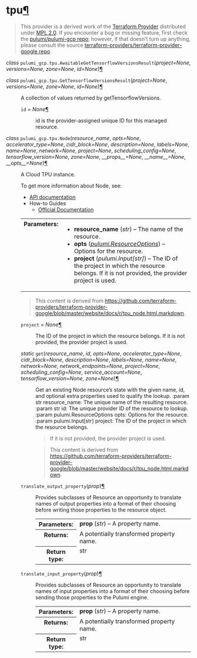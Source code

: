 ---
---

<div class="section" id="tpu">
<h1>tpu<a class="headerlink" href="#tpu" title="Permalink to this headline">¶</a></h1>
<blockquote>
<div>This provider is a derived work of the <a class="reference external" href="https://github.com/terraform-providers/terraform-provider-google">Terraform Provider</a> distributed under
<a class="reference external" href="https://www.mozilla.org/en-US/MPL/2.0/">MPL 2.0</a>. If you encounter a bug or missing feature, first check the
<a class="reference external" href="https://github.com/pulumi/pulumi-gcp/issues">pulumi/pulumi-gcp repo</a>; however, if that doesn’t turn up
anything, please consult the source <a class="reference external" href="https://github.com/terraform-providers/terraform-provider-google/issues">terraform-providers/terraform-provider-google repo</a>.</div></blockquote>
<span class="target" id="module-pulumi_gcp.tpu"></span><dl class="class">
<dt id="pulumi_gcp.tpu.AwaitableGetTensorflowVersionsResult">
<em class="property">class </em><code class="descclassname">pulumi_gcp.tpu.</code><code class="descname">AwaitableGetTensorflowVersionsResult</code><span class="sig-paren">(</span><em>project=None</em>, <em>versions=None</em>, <em>zone=None</em>, <em>id=None</em><span class="sig-paren">)</span><a class="headerlink" href="#pulumi_gcp.tpu.AwaitableGetTensorflowVersionsResult" title="Permalink to this definition">¶</a></dt>
<dd></dd></dl>

<dl class="class">
<dt id="pulumi_gcp.tpu.GetTensorflowVersionsResult">
<em class="property">class </em><code class="descclassname">pulumi_gcp.tpu.</code><code class="descname">GetTensorflowVersionsResult</code><span class="sig-paren">(</span><em>project=None</em>, <em>versions=None</em>, <em>zone=None</em>, <em>id=None</em><span class="sig-paren">)</span><a class="headerlink" href="#pulumi_gcp.tpu.GetTensorflowVersionsResult" title="Permalink to this definition">¶</a></dt>
<dd><p>A collection of values returned by getTensorflowVersions.</p>
<dl class="attribute">
<dt id="pulumi_gcp.tpu.GetTensorflowVersionsResult.id">
<code class="descname">id</code><em class="property"> = None</em><a class="headerlink" href="#pulumi_gcp.tpu.GetTensorflowVersionsResult.id" title="Permalink to this definition">¶</a></dt>
<dd><p>id is the provider-assigned unique ID for this managed resource.</p>
</dd></dl>

</dd></dl>

<dl class="class">
<dt id="pulumi_gcp.tpu.Node">
<em class="property">class </em><code class="descclassname">pulumi_gcp.tpu.</code><code class="descname">Node</code><span class="sig-paren">(</span><em>resource_name</em>, <em>opts=None</em>, <em>accelerator_type=None</em>, <em>cidr_block=None</em>, <em>description=None</em>, <em>labels=None</em>, <em>name=None</em>, <em>network=None</em>, <em>project=None</em>, <em>scheduling_config=None</em>, <em>tensorflow_version=None</em>, <em>zone=None</em>, <em>__props__=None</em>, <em>__name__=None</em>, <em>__opts__=None</em><span class="sig-paren">)</span><a class="headerlink" href="#pulumi_gcp.tpu.Node" title="Permalink to this definition">¶</a></dt>
<dd><p>A Cloud TPU instance.</p>
<p>To get more information about Node, see:</p>
<ul class="simple">
<li><a class="reference external" href="https://cloud.google.com/tpu/docs/reference/rest/">API documentation</a></li>
<li>How-to Guides<ul>
<li><a class="reference external" href="https://cloud.google.com/tpu/docs/">Official Documentation</a></li>
</ul>
</li>
</ul>
<table class="docutils field-list" frame="void" rules="none">
<col class="field-name" />
<col class="field-body" />
<tbody valign="top">
<tr class="field-odd field"><th class="field-name">Parameters:</th><td class="field-body"><ul class="first last simple">
<li><strong>resource_name</strong> (<em>str</em>) – The name of the resource.</li>
<li><strong>opts</strong> (<a class="reference internal" href="../../pulumi/#pulumi.ResourceOptions" title="pulumi.ResourceOptions"><em>pulumi.ResourceOptions</em></a>) – Options for the resource.</li>
<li><strong>project</strong> (<em>pulumi.Input</em><em>[</em><em>str</em><em>]</em>) – The ID of the project in which the resource belongs.
If it is not provided, the provider project is used.</li>
</ul>
</td>
</tr>
</tbody>
</table>
<blockquote>
<div>This content is derived from <a class="reference external" href="https://github.com/terraform-providers/terraform-provider-google/blob/master/website/docs/r/tpu_node.html.markdown">https://github.com/terraform-providers/terraform-provider-google/blob/master/website/docs/r/tpu_node.html.markdown</a>.</div></blockquote>
<dl class="attribute">
<dt id="pulumi_gcp.tpu.Node.project">
<code class="descname">project</code><em class="property"> = None</em><a class="headerlink" href="#pulumi_gcp.tpu.Node.project" title="Permalink to this definition">¶</a></dt>
<dd><p>The ID of the project in which the resource belongs.
If it is not provided, the provider project is used.</p>
</dd></dl>

<dl class="staticmethod">
<dt id="pulumi_gcp.tpu.Node.get">
<em class="property">static </em><code class="descname">get</code><span class="sig-paren">(</span><em>resource_name</em>, <em>id</em>, <em>opts=None</em>, <em>accelerator_type=None</em>, <em>cidr_block=None</em>, <em>description=None</em>, <em>labels=None</em>, <em>name=None</em>, <em>network=None</em>, <em>network_endpoints=None</em>, <em>project=None</em>, <em>scheduling_config=None</em>, <em>service_account=None</em>, <em>tensorflow_version=None</em>, <em>zone=None</em><span class="sig-paren">)</span><a class="headerlink" href="#pulumi_gcp.tpu.Node.get" title="Permalink to this definition">¶</a></dt>
<dd><p>Get an existing Node resource’s state with the given name, id, and optional extra
properties used to qualify the lookup.
:param str resource_name: The unique name of the resulting resource.
:param str id: The unique provider ID of the resource to lookup.
:param pulumi.ResourceOptions opts: Options for the resource.
:param pulumi.Input[str] project: The ID of the project in which the resource belongs.</p>
<blockquote>
<div>If it is not provided, the provider project is used.</div></blockquote>
<blockquote>
<div>This content is derived from <a class="reference external" href="https://github.com/terraform-providers/terraform-provider-google/blob/master/website/docs/r/tpu_node.html.markdown">https://github.com/terraform-providers/terraform-provider-google/blob/master/website/docs/r/tpu_node.html.markdown</a>.</div></blockquote>
</dd></dl>

<dl class="method">
<dt id="pulumi_gcp.tpu.Node.translate_output_property">
<code class="descname">translate_output_property</code><span class="sig-paren">(</span><em>prop</em><span class="sig-paren">)</span><a class="headerlink" href="#pulumi_gcp.tpu.Node.translate_output_property" title="Permalink to this definition">¶</a></dt>
<dd><p>Provides subclasses of Resource an opportunity to translate names of output properties
into a format of their choosing before writing those properties to the resource object.</p>
<table class="docutils field-list" frame="void" rules="none">
<col class="field-name" />
<col class="field-body" />
<tbody valign="top">
<tr class="field-odd field"><th class="field-name">Parameters:</th><td class="field-body"><strong>prop</strong> (<em>str</em>) – A property name.</td>
</tr>
<tr class="field-even field"><th class="field-name">Returns:</th><td class="field-body">A potentially transformed property name.</td>
</tr>
<tr class="field-odd field"><th class="field-name">Return type:</th><td class="field-body">str</td>
</tr>
</tbody>
</table>
</dd></dl>

<dl class="method">
<dt id="pulumi_gcp.tpu.Node.translate_input_property">
<code class="descname">translate_input_property</code><span class="sig-paren">(</span><em>prop</em><span class="sig-paren">)</span><a class="headerlink" href="#pulumi_gcp.tpu.Node.translate_input_property" title="Permalink to this definition">¶</a></dt>
<dd><p>Provides subclasses of Resource an opportunity to translate names of input properties into
a format of their choosing before sending those properties to the Pulumi engine.</p>
<table class="docutils field-list" frame="void" rules="none">
<col class="field-name" />
<col class="field-body" />
<tbody valign="top">
<tr class="field-odd field"><th class="field-name">Parameters:</th><td class="field-body"><strong>prop</strong> (<em>str</em>) – A property name.</td>
</tr>
<tr class="field-even field"><th class="field-name">Returns:</th><td class="field-body">A potentially transformed property name.</td>
</tr>
<tr class="field-odd field"><th class="field-name">Return type:</th><td class="field-body">str</td>
</tr>
</tbody>
</table>
</dd></dl>

</dd></dl>

</div>
